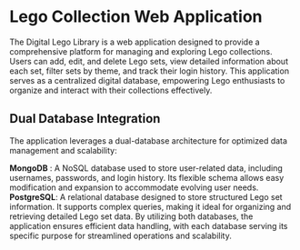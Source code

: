 # Lego Collection Web Application
The Digital Lego Library is a web application designed to provide a comprehensive platform for managing and exploring Lego collections. Users can add, edit, and delete Lego sets, view detailed information about each set, filter sets by theme, and track their login history. This application serves as a centralized digital database, empowering Lego enthusiasts to organize and interact with their collections effectively.

## Dual Database Integration
The application leverages a dual-database architecture for optimized data management and scalability:

<strong> MongoDB</strong> : A NoSQL database used to store user-related data, including usernames, passwords, and login history. Its flexible schema allows easy modification and expansion to accommodate evolving user needs.  
<strong>PostgreSQL</strong>: A relational database designed to store structured Lego set information. It supports complex queries, making it ideal for organizing and retrieving detailed Lego set data.
By utilizing both databases, the application ensures efficient data handling, with each database serving its specific purpose for streamlined operations and scalability.

